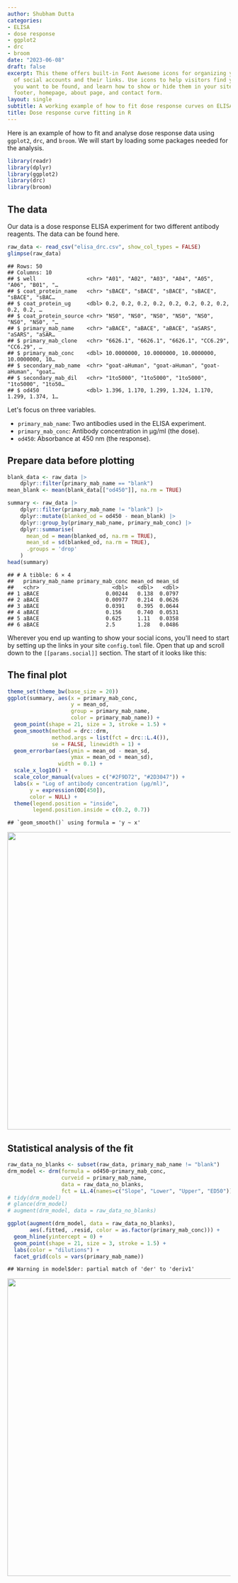 ```yaml
---
author: Shubham Dutta
categories:
- ELISA
- dose response
- ggplot2
- drc
- broom
date: "2023-06-08"
draft: false
excerpt: This theme offers built-in Font Awesome icons for organizing your collection
  of social accounts and their links. Use icons to help visitors find you wherever
  you want to be found, and learn how to show or hide them in your site's header,
  footer, homepage, about page, and contact form.
layout: single
subtitle: A working example of how to fit dose response curves on ELISA data in R.
title: Dose response curve fitting in R
---
```


Here is an example of how to fit and analyse dose response data using `ggplot2`, `drc`, and `broom`. We will start by loading some packages needed for the analysis.


``` r
library(readr)
library(dplyr)
library(ggplot2)
library(drc)
library(broom)
```

## The data

Our data is a dose response ELISA experiment for two different antibody reagents. The data can be found here.


``` r
raw_data <- read_csv("elisa_drc.csv", show_col_types = FALSE)
glimpse(raw_data)
```

```
## Rows: 50
## Columns: 10
## $ well                <chr> "A01", "A02", "A03", "A04", "A05", "A06", "B01", "…
## $ coat_protein_name   <chr> "sBACE", "sBACE", "sBACE", "sBACE", "sBACE", "sBAC…
## $ coat_protein_ug     <dbl> 0.2, 0.2, 0.2, 0.2, 0.2, 0.2, 0.2, 0.2, 0.2, 0.2, …
## $ coat_protein_source <chr> "NS0", "NS0", "NS0", "NS0", "NS0", "NS0", "NS0", "…
## $ primary_mab_name    <chr> "aBACE", "aBACE", "aBACE", "aSARS", "aSARS", "aSAR…
## $ primary_mab_clone   <chr> "6626.1", "6626.1", "6626.1", "CC6.29", "CC6.29", …
## $ primary_mab_conc    <dbl> 10.0000000, 10.0000000, 10.0000000, 10.0000000, 10…
## $ secondary_mab_name  <chr> "goat-aHuman", "goat-aHuman", "goat-aHuman", "goat…
## $ secondary_mab_dil   <chr> "1to5000", "1to5000", "1to5000", "1to5000", "1to50…
## $ od450               <dbl> 1.396, 1.170, 1.299, 1.324, 1.170, 1.299, 1.374, 1…
```

Let's focus on three variables.
-   `primary_mab_name`: Two antibodies used in the ELISA experiment.
-   `primary_mab_conc`: Antibody concentration in µg/ml (the dose).
-   `od450`: Absorbance at 450 nm (the response).

## Prepare data before plotting



``` r
blank_data <- raw_data |>
    dplyr::filter(primary_mab_name == "blank")
mean_blank <- mean(blank_data[["od450"]], na.rm = TRUE)

summary <- raw_data |>
    dplyr::filter(primary_mab_name != "blank") |>
    dplyr::mutate(blanked_od = od450 - mean_blank) |>
    dplyr::group_by(primary_mab_name, primary_mab_conc) |>
    dplyr::summarise(
      mean_od = mean(blanked_od, na.rm = TRUE),
      mean_sd = sd(blanked_od, na.rm = TRUE),
      .groups = 'drop'
    )
head(summary)
```

```
## # A tibble: 6 × 4
##   primary_mab_name primary_mab_conc mean_od mean_sd
##   <chr>                       <dbl>   <dbl>   <dbl>
## 1 aBACE                     0.00244   0.138  0.0797
## 2 aBACE                     0.00977   0.214  0.0626
## 3 aBACE                     0.0391    0.395  0.0644
## 4 aBACE                     0.156     0.740  0.0531
## 5 aBACE                     0.625     1.11   0.0358
## 6 aBACE                     2.5       1.28   0.0486
```

Wherever you end up wanting to show your social icons, you'll need to start by setting up the links in your site `config.toml` file. Open that up and scroll down to the `[[params.social]]` section. The start of it looks like this:

## The final plot


``` r
theme_set(theme_bw(base_size = 20))
ggplot(summary, aes(x = primary_mab_conc, 
                    y = mean_od, 
                    group = primary_mab_name, 
                    color = primary_mab_name)) +
  geom_point(shape = 21, size = 3, stroke = 1.5) +
  geom_smooth(method = drc::drm, 
              method.args = list(fct = drc::L.4()),
              se = FALSE, linewidth = 1) +
  geom_errorbar(aes(ymin = mean_od - mean_sd,
                    ymax = mean_od + mean_sd),
                width = 0.1) +
  scale_x_log10() +
  scale_color_manual(values = c("#2F9D72", "#2D3047")) +
  labs(x = "Log of antibody concentration (µg/ml)",
       y = expression(OD[450]),
       color = NULL) +
  theme(legend.position = "inside",
        legend.position.inside = c(0.2, 0.7))
```

```
## `geom_smooth()` using formula = 'y ~ x'
```

<img src="{{< blogdown/postref >}}index_files/figure-html/plot-data-1.png" width="672" />

## Statistical analysis of the fit


``` r
raw_data_no_blanks <- subset(raw_data, primary_mab_name != "blank")
drm_model <- drm(formula = od450~primary_mab_conc, 
                 curveid = primary_mab_name, 
                 data = raw_data_no_blanks, 
                 fct = LL.4(names=c("Slope", "Lower", "Upper", "ED50")))
# tidy(drm_model)
# glance(drm_model)
# augment(drm_model, data = raw_data_no_blanks)
```


``` r
ggplot(augment(drm_model, data = raw_data_no_blanks), 
       aes(.fitted, .resid, color = as.factor(primary_mab_conc))) +
  geom_hline(yintercept = 0) +
  geom_point(shape = 21, size = 3, stroke = 1.5) +
  labs(color = "dilutions") +
  facet_grid(cols = vars(primary_mab_name))
```

```
## Warning in model$der: partial match of 'der' to 'deriv1'
```

<img src="{{< blogdown/postref >}}index_files/figure-html/fit-data-2-1.png" width="672" />
